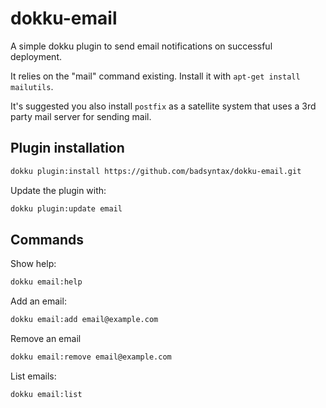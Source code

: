 # dokku-email

A simple dokku plugin to send email notifications on successful deployment.

It relies on the "mail" command existing. Install it with `apt-get install mailutils`.

It's suggested you also install `postfix` as a satellite system that uses a 3rd party mail server for sending mail.

## Plugin installation

```sh
dokku plugin:install https://github.com/badsyntax/dokku-email.git
```

Update the plugin with:

```sh
dokku plugin:update email
```

## Commands

Show help:

```sh
dokku email:help
```

Add an email:

```sh
dokku email:add email@example.com
```

Remove an email

```sh
dokku email:remove email@example.com
```

List emails:

```sh
dokku email:list
```
